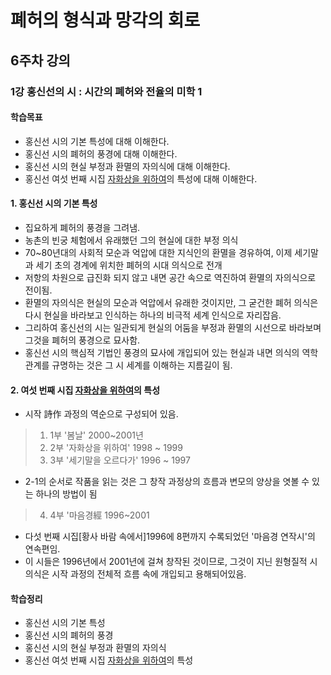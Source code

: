 # 폐허의 형식과 망각의 회로

## 6주차 강의

### 1강 홍신선의 시 : 시간의 폐허와 전율의 미학 1

#### 학습목표
* 홍신선 시의 기본 특성에 대해 이해한다.
* 홍신선 시의 폐허의 풍경에 대해 이해한다.
* 홍신선 시의 현실 부정과 환멸의 자의식에 대해 이해한다.
* 홍신선 여섯 번째 시집 [자화상을 위하여](2001)의 특성에 대해 이해한다.

#### 1. 홍신선 시의 기본 특성
* 집요하게 폐허의 풍경을 그려냄.
* 농촌의 빈궁 체험에서 유래했던 그의 현실에 대한 부정 의식
* 70~80년대의 사회적 모순과 억압에 대한 지식인의 환멸을 경유하여, 이제 세기말과 세기 초의 경계에 위치한 폐허의 시대 의식으로 전개
* 저항의 차원으로 급진화 되지 않고 내면 공간 속으로 역진하여 환멸의 자의식으로 전이됨.
* 환멸의 자의식은 현실의 모순과 억압에서 유래한 것이지만, 그 굳건한 폐허 의식은 다시 현실을 바라보고 인식하는 하나의 비극적 세계 인식으로 자리잡음. 
* 그리하여 홍신선의 시는 일관되게 현실의 어둠을 부정과 환멸의 시선으로 바라보며 그것을 폐허의 풍경으로 묘사함.
* 홍신선 시의 핵심적 기법인 풍경의 묘사에 개입되어 있는 현실과 내면 의식의 역학 관계를 규명하는 것은 그 시 세계를 이해하는 지름길이 됨.

#### 2. 여섯 번째 시집 [자화상을 위하여](2001)의 특성
* 시작 詩作 과정의 역순으로 구성되어 있음.
> 1. 1부 '봄날' 2000~2001년
> 2. 2부 '자화상을 위하여' 1998 ~ 1999
> 3. 3부 '세기말을 오르다가' 1996 ~ 1997
* 2-1의 순서로 작품을 읽는 것은 그 창작 과정상의 흐름과 변모의 양상을 엿볼 수 있는 하나의 방법이 됨
> 4. 4부 '마음경經 1996~2001
* 다섯 번째 시집[황사 바람 속에서]1996에 8편까지 수록되었던 '마음경 연작시'의 연속편임.
* 이 시들은 1996년에서 2001년에 걸쳐 창작된 것이므로, 그것이 지닌 원형질적 시 의식은 시작 과정의 전체적 흐름 속에 개입되고 용해되어있음.

#### 학습정리
* 홍신선 시의 기본 특성
* 홍신선 시의 폐허의 풍경
* 홍신선 시의 현실 부정과 환멸의 자의식
* 홍신선 여섯 번째 시집 [자화상을 위하여](2001)의 특성
